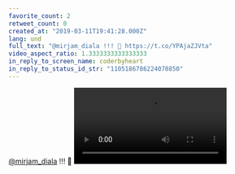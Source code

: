 ```yaml
---
favorite_count: 2
retweet_count: 0
created_at: "2019-03-11T19:41:28.000Z"
lang: und
full_text: "@mirjam_diala !!! 💪 https://t.co/YPAjaZJVta"
video_aspect_ratio: 1.3333333333333333
in_reply_to_screen_name: coderbyheart
in_reply_to_status_id_str: "1105186786224078850"
---
```


[@mirjam_diala](https://twitter.com/mirjam_diala) !!! 💪
![Embedded Video](https://twitter-media-coderbyheart.s3.eu-north-1.amazonaws.com/1105192031444525057-D1ZuRnPW0AIAR5t.mp4)
